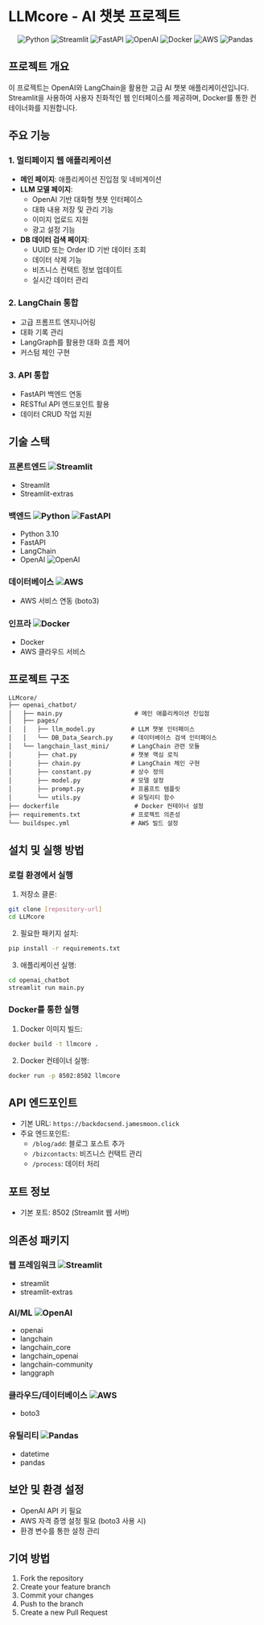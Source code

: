 # LLMcore - AI 챗봇 프로젝트

<div align="center">
  
![Python](https://img.shields.io/badge/Python-3776AB?style=for-the-badge&logo=python&logoColor=white)
![Streamlit](https://img.shields.io/badge/Streamlit-FF4B4B?style=for-the-badge&logo=streamlit&logoColor=white)
![FastAPI](https://img.shields.io/badge/FastAPI-009688?style=for-the-badge&logo=fastapi&logoColor=white)
![OpenAI](https://img.shields.io/badge/OpenAI-412991?style=for-the-badge&logo=openai&logoColor=white)
![Docker](https://img.shields.io/badge/Docker-2496ED?style=for-the-badge&logo=docker&logoColor=white)
![AWS](https://img.shields.io/badge/AWS-232F3E?style=for-the-badge&logo=amazon-aws&logoColor=white)
![Pandas](https://img.shields.io/badge/Pandas-150458?style=for-the-badge&logo=pandas&logoColor=white)

</div>

## 프로젝트 개요
이 프로젝트는 OpenAI와 LangChain을 활용한 고급 AI 챗봇 애플리케이션입니다. Streamlit을 사용하여 사용자 친화적인 웹 인터페이스를 제공하며, Docker를 통한 컨테이너화를 지원합니다. 

## 주요 기능

### 1. 멀티페이지 웹 애플리케이션
- **메인 페이지**: 애플리케이션 진입점 및 네비게이션
- **LLM 모델 페이지**: 
  - OpenAI 기반 대화형 챗봇 인터페이스
  - 대화 내용 저장 및 관리 기능
  - 이미지 업로드 지원
  - 광고 설정 기능
- **DB 데이터 검색 페이지**:
  - UUID 또는 Order ID 기반 데이터 조회
  - 데이터 삭제 기능
  - 비즈니스 컨택트 정보 업데이트
  - 실시간 데이터 관리

### 2. LangChain 통합
- 고급 프롬프트 엔지니어링
- 대화 기록 관리
- LangGraph를 활용한 대화 흐름 제어
- 커스텀 체인 구현

### 3. API 통합
- FastAPI 백엔드 연동
- RESTful API 엔드포인트 활용
- 데이터 CRUD 작업 지원

## 기술 스택
### 프론트엔드 ![Streamlit](https://img.shields.io/badge/Streamlit-FF4B4B?style=flat-square&logo=streamlit&logoColor=white)
- Streamlit
- Streamlit-extras

### 백엔드 ![Python](https://img.shields.io/badge/Python-3776AB?style=flat-square&logo=python&logoColor=white) ![FastAPI](https://img.shields.io/badge/FastAPI-009688?style=flat-square&logo=fastapi&logoColor=white)
- Python 3.10
- FastAPI
- LangChain
- OpenAI ![OpenAI](https://img.shields.io/badge/OpenAI-412991?style=flat-square&logo=openai&logoColor=white)

### 데이터베이스 ![AWS](https://img.shields.io/badge/AWS-232F3E?style=flat-square&logo=amazon-aws&logoColor=white)
- AWS 서비스 연동 (boto3)

### 인프라 ![Docker](https://img.shields.io/badge/Docker-2496ED?style=flat-square&logo=docker&logoColor=white)
- Docker
- AWS 클라우드 서비스

## 프로젝트 구조
```
LLMcore/
├── openai_chatbot/
│   ├── main.py                    # 메인 애플리케이션 진입점
│   ├── pages/
│   │   ├── llm_model.py          # LLM 챗봇 인터페이스
│   │   └── DB_Data_Search.py     # 데이터베이스 검색 인터페이스
│   └── langchain_last_mini/      # LangChain 관련 모듈
│       ├── chat.py               # 챗봇 핵심 로직
│       ├── chain.py              # LangChain 체인 구현
│       ├── constant.py           # 상수 정의
│       ├── model.py              # 모델 설정
│       ├── prompt.py             # 프롬프트 템플릿
│       └── utils.py              # 유틸리티 함수
├── dockerfile                     # Docker 컨테이너 설정
├── requirements.txt              # 프로젝트 의존성
└── buildspec.yml                 # AWS 빌드 설정
```

## 설치 및 실행 방법

### 로컬 환경에서 실행
1. 저장소 클론:
```bash
git clone [repository-url]
cd LLMcore
```

2. 필요한 패키지 설치:
```bash
pip install -r requirements.txt
```

3. 애플리케이션 실행:
```bash
cd openai_chatbot
streamlit run main.py
```

### Docker를 통한 실행
1. Docker 이미지 빌드:
```bash
docker build -t llmcore .
```

2. Docker 컨테이너 실행:
```bash
docker run -p 8502:8502 llmcore
```

## API 엔드포인트
- 기본 URL: `https://backdocsend.jamesmoon.click`
- 주요 엔드포인트:
  - `/blog/add`: 블로그 포스트 추가
  - `/bizcontacts`: 비즈니스 컨택트 관리
  - `/process`: 데이터 처리

## 포트 정보
- 기본 포트: 8502 (Streamlit 웹 서버)

## 의존성 패키지
### 웹 프레임워크 ![Streamlit](https://img.shields.io/badge/Streamlit-FF4B4B?style=flat-square&logo=streamlit&logoColor=white)
- streamlit
- streamlit-extras

### AI/ML ![OpenAI](https://img.shields.io/badge/OpenAI-412991?style=flat-square&logo=openai&logoColor=white)
- openai
- langchain
- langchain_core
- langchain_openai
- langchain-community
- langgraph

### 클라우드/데이터베이스 ![AWS](https://img.shields.io/badge/AWS-232F3E?style=flat-square&logo=amazon-aws&logoColor=white)
- boto3

### 유틸리티 ![Pandas](https://img.shields.io/badge/Pandas-150458?style=flat-square&logo=pandas&logoColor=white)
- datetime
- pandas

## 보안 및 환경 설정
- OpenAI API 키 필요
- AWS 자격 증명 설정 필요 (boto3 사용 시)
- 환경 변수를 통한 설정 관리

## 기여 방법
1. Fork the repository
2. Create your feature branch
3. Commit your changes
4. Push to the branch
5. Create a new Pull Request